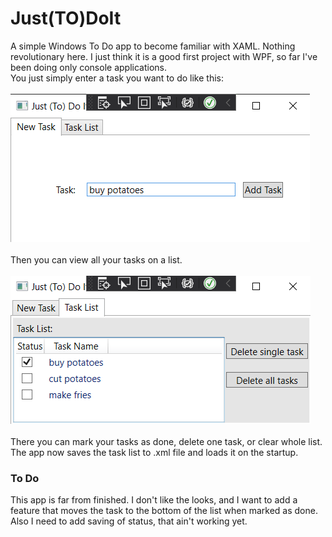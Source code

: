 # Just(TO)DoIt
A simple Windows To Do app to become familiar with XAML. Nothing revolutionary here. I just think it is a good first project with WPF, so far I've been doing only console applications.<br/>
You just simply enter a task you want to do like this:<br/><br/>
![Screenshot](docs/images/screenshot1.png)<br/><br/>
Then you can view all your tasks on a list.<br/><br/>
![Screenshot](docs/images/screenshot2.png)<br/><br/>
There you can mark your tasks as done, delete one task, or clear whole list.
The app now saves the task list to .xml file and loads it on the startup.
### To Do
This app is far from finished. I don't like the looks, and I want to add a feature that moves the task to the bottom of the list when marked as done. Also I need to add saving of status, that ain't working yet.